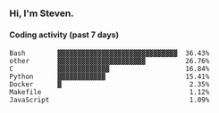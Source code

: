 ### Hi, I'm Steven.

#### Coding activity (past 7 days)
```
Bash        ▓▓▓▓▓▓▓▓▓▓▓▓▓▓▓▓▓▓▓▓▓▓▓▓▓▓▓▓▓▓  36.43%
other       ▓▓▓▓▓▓▓▓▓▓▓▓▓▓▓▓▓▓▓▓▓▓          26.76%
C           ▓▓▓▓▓▓▓▓▓▓▓▓▓                   16.84%
Python      ▓▓▓▓▓▓▓▓▓▓▓▓                    15.41%
Docker      ▓                                2.35%
Makefile                                     1.12%
JavaScript                                   1.09%
```
